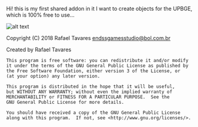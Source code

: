 Hi! this is my first shared addon in it I want to create objects for the UPBGE, which is 100% free to use...

![alt text](https://github.com/EndSSgamesStudio/Addon_Upbge_Game_Objects/blob/master/doc/readme/0.1.png)


Copyright (C) 2018 Rafael Tavares
endssgamesstudio@bol.com.br

Created by Rafael Tavares

    This program is free software: you can redistribute it and/or modify
    it under the terms of the GNU General Public License as published by
    the Free Software Foundation, either version 3 of the License, or
    (at your option) any later version.

    This program is distributed in the hope that it will be useful,
    but WITHOUT ANY WARRANTY; without even the implied warranty of
    MERCHANTABILITY or FITNESS FOR A PARTICULAR PURPOSE.  See the
    GNU General Public License for more details.

    You should have received a copy of the GNU General Public License
    along with this program.  If not, see <http://www.gnu.org/licenses/>.
